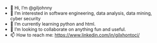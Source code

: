 - 👋 Hi, I’m @giljohnny
- 👀 I’m interested in software engineering, data analysis, data mining, cyber security
- 🌱 I’m currently learning python and html.
- 💞️ I’m looking to collaborate on anything fun and useful.
- 📫 How to reach me: https://www.linkedin.com/in/gilxhontoci/
